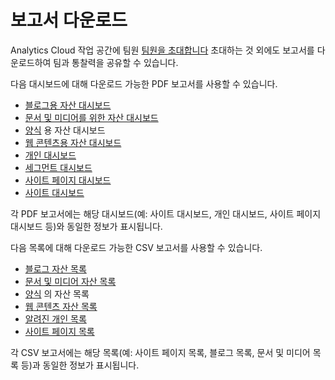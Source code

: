 # 보고서 다운로드

Analytics Cloud 작업 공간에 팀원 [팀원을 초대합니다](../workspace-settings/managing-users.md#inviting-users) 초대하는 것 외에도 보고서를 다운로드하여 팀과 통찰력을 공유할 수 있습니다.

다음 대시보드에 대해 다운로드 가능한 PDF 보고서를 사용할 수 있습니다.

* [블로그용 자산 대시보드](../touchpoints/assets/blogs.md) 
* [문서 및 미디어를 위한 자산 대시보드](../touchpoints/assets/documents-and-media.md) 
* [양식](../touchpoints/assets/forms.md) 용 자산 대시보드
* [웹 콘텐츠용 자산 대시보드](../touchpoints/assets/web-content.md) 
* [개인 대시보드](../people/individuals.md) 
* [세그먼트 대시보드](../people/segments/segments.md) 
* [사이트 페이지 대시보드](../touchpoints/pages/pages.md) 
* [사이트 대시보드](../touchpoints/sites-dashboard.md) 

각 PDF 보고서에는 해당 대시보드(예: 사이트 대시보드, 개인 대시보드, 사이트 페이지 대시보드 등)와 동일한 정보가 표시됩니다.

다음 목록에 대해 다운로드 가능한 CSV 보고서를 사용할 수 있습니다.

* [블로그 자산 목록](../touchpoints/assets/blogs.md) 
* [문서 및 미디어 자산 목록](../touchpoints/assets/documents-and-media.md) 
* [양식](../touchpoints/assets/forms.md) 의 자산 목록
* [웹 콘텐츠 자산 목록](../touchpoints/assets/web-content.md) 
* [알려진 개인 목록](../people/individuals/individual-profiles.md) 
* [사이트 페이지 목록](../touchpoints.md#viewing-page-data) 

각 CSV 보고서에는 해당 목록(예: 사이트 페이지 목록, 블로그 목록, 문서 및 미디어 목록 등)과 동일한 정보가 표시됩니다.
